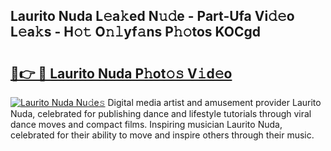 ## Laurito Nuda L𝚎a𝚔ed N𝚞𝚍e - Part-Ufa Vi𝚍𝚎o L𝚎a𝚔s - H𝚘𝚝 O𝚗𝚕yf𝚊ns P𝚑𝚘tos KOCgd

# <h2><a href="http://kfat4t.oniu.top/?m=Laurito+Nuda">🔗👉 🔴 Laurito Nuda P𝚑ot𝚘𝚜 V𝚒d𝚎o</a></h2>

[![Laurito Nuda Nu𝚍e𝚜](https://i.imgur.com/0qMVB7G.gif)](http://kfat4t.oniu.top/?m=Laurito+Nuda)
Digital media artist and amusement provider Laurito Nuda, celebrated for publishing dance and lifestyle tutorials through viral dance moves and compact films. Inspiring musician Laurito Nuda, celebrated for their ability to move and inspire others through their music.  
